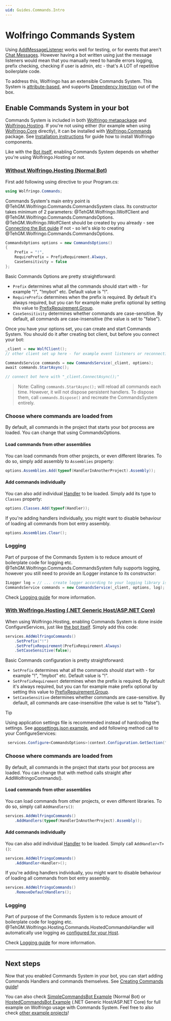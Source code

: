 ```yaml
---
uid: Guides.Commands.Intro
---
```


# Wolfringo Commands System
Using [AddMessageListener](xref:TehGM.Wolfringo.IWolfClient#TehGM_Wolfringo_IWolfClient_AddMessageListener_TehGM_Wolfringo_Utilities_Internal_IMessageCallback_) works well for testing, or for events that aren't [Chat Messages](xref:TehGM.Wolfringo.Messages.ChatMessage). However having a bot written using just the message listeners would mean that you manually need to handle errors logging, prefix checking, checking if user is admin, etc - that's A LOT of repetitive boilerplate code.

To address this, Wolfringo has an extensible Commands System. This System is [attribute-based](xref:Guides.Commands.Attributes), and supports [Dependency Injection](xref:Guides.Commands.DependencyInjection) out of the box.

## Enable Commands System in your bot
Commands System is included in both [Wolfringo metapackage](https://www.nuget.org/packages/Wolfringo) and [Wolfringo.Hosting](https://www.nuget.org/packages/Wolfringo.Hosting). If you're not using either (for example when using [Wolfringo.Core](https://www.nuget.org/packages/Wolfringo.Core) directly), it can be installed with [Wolfringo.Commands](https://www.nuget.org/packages/Wolfringo.Commands) package. See [Installation instructions](xref:Guides.GettingStarted.Installation) for guide how to install Wolfringo components.

Like with the [Bot itself](xref:Guides.GettingStarted.Connecting), enabling Commands System depends on whether you're using Wolfringo.Hosting or not.

### [Without Wolfringo.Hosting (Normal Bot)](#tab/connecting-normal-bot)
First add following using directive to your Program.cs:
```csharp
using Wolfringo.Commands;
```

Commands System's main entry point is @TehGM.Wolfringo.Commands.CommandsSystem class. Its constructor takes minimum of 2 parameters: @TehGM.Wolfringo.IWolfClient and @TehGM.Wolfringo.Commands.CommandsOptions. @TehGM.Wolfringo.IWolfClient should be created by you already - see [Connecting the Bot guide](xref:Guides.GettingStarted.Connecting) if not - so let's skip to creating @TehGM.Wolfringo.Commands.CommandsOptions.

```csharp
CommandsOptions options = new CommandsOptions()
{
    Prefix = "!",
    RequirePrefix = PrefixRequirement.Always,
    CaseSensitivity = false
};
```

Basic Commands Options are pretty straightforward:
- `Prefix` determines what all the commands should start with - for example "!", "!mybot" etc. Default value is "!".
- `RequirePrefix` determines when the prefix is required. By default it's always required, but you can for example make prefix optional by setting this value to [PrefixRequirement.Group](xref:TehGM.Wolfringo.Commands.PrefixRequirement.Group).
- `CaseSensitivity` determines whether commands are case-sensitive. By default, all commands are case-insensitive (the value is set to "false").

Once you have your options set, you can create and start Commands System. You should do it after creating bot client, but before you connect your bot:
```csharp
_client = new WolfClient();
// other client set up here - for example event listeners or reconnecting

CommandsService commands = new CommandsService(_client, options);
await commands.StartAsync();

// connect bot here with "_client.ConnectAsync();"
```

> Note: Calling `commands.StartAsync();` will reload all commands each time. However, it will not dispose persistent handlers. To dispose them, call `commands.Dispose()` and recreate the CommandsSystem entirely.

### Choose where commands are loaded from
By default, all commands in the project that starts your bot process are loaded. You can change that using CommandsOptions.

#### Load commands from other assemblies
You can load commands from other projects, or even different libraries. To do so, simply add assembly to `Assemblies` property:
```csharp
options.Assemblies.Add(typeof(HandlerInAnotherProject).Assembly));
```

#### Add commands individually
You can also add individual [Handler](xref:Guides.Commands.Handlers) to be loaded. Simply add its type to `Classes` property:
```csharp
options.Classes.Add(typeof(Handler));
```

If you're adding handlers individually, you might want to disable behaviour of loading all commands from bot entry assembly.
```csharp
options.Assemblies.Clear();
```

### Logging
Part of purpose of the Commands System is to reduce amount of boilerplate code for logging etc. @TehGM.Wolfringo.Commands.CommandsSystem fully supports logging, however you still need to provide an ILogger instance to its constructor:
```csharp
ILogger log = // ... create logger according to your logging library isntructions
CommandsService commands = new CommandsService(_client, options, log);
```

Check [Logging guide](xref:Guides.Features.Logging) for more information.

### [With Wolfringo.Hosting (.NET Generic Host/ASP.NET Core)](#tab/connecting-hosted-bot)
When using Wolfringo.Hosting, enabling Commands System is done inside ConfigureServices, just like [the bot itself](xref:Guides.GettingStarted.Connecting). Simply add this code:
```csharp
services.AddWolfringoCommands()
    .SetPrefix("!")           
    .SetPrefixRequirement(PrefixRequirement.Always)
    .SetCaseSensitive(false);
```

Basic Commands configuration is pretty straightforward:
- `SetPrefix` determines what all the commands should start with - for example "!", "!mybot" etc. Default value is "!".
- `SetPrefixRequirement` determines when the prefix is required. By default it's always required, but you can for example make prefix optional by setting this value to [PrefixRequirement.Group](xref:TehGM.Wolfringo.Commands.PrefixRequirement.Group).
- `SetCaseSensitive` determines whether commands are case-sensitive. By default, all commands are case-insensitive (the value is set to "false").

> [!TIP]
> Using application settings file is recommended instead of hardcoding the settings. See [appsettings.json example](https://github.com/TehGM/Wolfringo/blob/master/Examples/HostedCommandsBot/appsettings.json), and add following method call to your ConfigureServices:  
> ```csharp
>  services.Configure<CommandsOptions>(context.Configuration.GetSection("Commands"));
>  ```

### Choose where commands are loaded from
By default, all commands in the project that starts your bot process are loaded. You can change that with method calls straight after AddWolfringoCommands().

#### Load commands from other assemblies
You can load commands from other projects, or even different libraries. To do so, simply call `AddHandlers()`:
```csharp
services.AddWolfringoCommands()
    .AddHandlers(typeof(HandlerInAnotherProject).Assembly));
```

#### Add commands individually
You can also add individual [Handler](xref:Guides.Commands.Handlers) to be loaded. Simply call `AddHandler<T>()`:
```csharp
services.AddWolfringoCommands()
    .AddHandler<Handler>();
```

If you're adding handlers individually, you might want to disable behaviour of loading all commands from bot entry assembly.
```csharp
services.AddWolfringoCommands()
    .RemoveDefaultHandlers();
```

### Logging
Part of purpose of the Commands System is to reduce amount of boilerplate code for logging etc. @TehGM.Wolfringo.Hosting.Commands.HostedCommandsHandler will automatically use logging as [configured for your Host](https://docs.microsoft.com/en-gb/aspnet/core/fundamentals/logging/?view=aspnetcore-3.0).

Check [Logging guide](xref:Guides.Features.Logging) for more information.
***

## Next steps
Now that you enabled Commands System in your bot, you can start adding Commands Handlers and commands themselves. See [Creating Commands guide](xref:Guides.Commands.Handlers)!

You can also check [SimpleCommandsBot Example](https://github.com/TehGM/Wolfringo/tree/master/Examples/SimpleCommandsBot) (Normal Bot) or [HostedCommandsBot Example](https://github.com/TehGM/Wolfringo/tree/master/Examples/HostedCommandsBot) (.NET Generic Host/ASP.NET Core) for full example on Wolfringo usage with Commands System. Feel free to also check [other example projects](https://github.com/TehGM/Wolfringo/tree/master/Examples)!